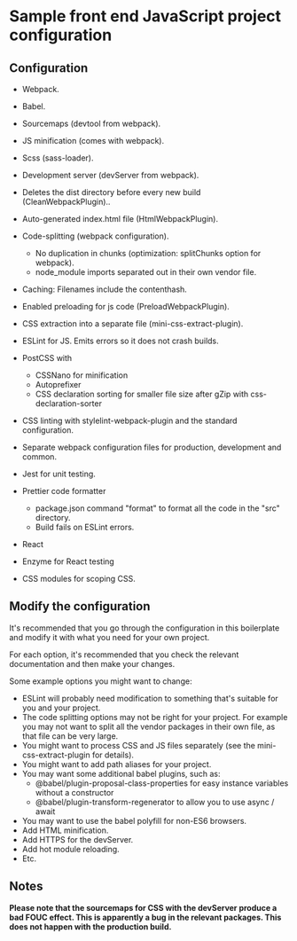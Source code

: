# Sample front end JavaScript project configuration

## Configuration

- Webpack.
- Babel.
- Sourcemaps (devtool from webpack).
- JS minification (comes with webpack).
- Scss (sass-loader).
- Development server (devServer from webpack).
- Deletes the dist directory before every new build (CleanWebpackPlugin)..
- Auto-generated index.html file (HtmlWebpackPlugin).
- Code-splitting (webpack configuration).
  - No duplication in chunks (optimization: splitChunks option for webpack).
  - node_module imports separated out in their own vendor file.
- Caching: Filenames include the contenthash.
- Enabled preloading for js code (PreloadWebpackPlugin).
- CSS extraction into a separate file (mini-css-extract-plugin).
- ESLint for JS.
  Emits errors so it does not crash builds.
- PostCSS with
  - CSSNano for minification
  - Autoprefixer
  - CSS declaration sorting for smaller file size after gZip with css-declaration-sorter
- CSS linting with stylelint-webpack-plugin and the standard configuration.
- Separate webpack configuration files for production, development and common.
- Jest for unit testing.
- Prettier code formatter

  - package.json command "format" to format all the code in the "src" directory.
  - Build fails on ESLint errors.

- React
- Enzyme for React testing
- CSS modules for scoping CSS.

## Modify the configuration

It's recommended that you go through the configuration in this boilerplate and modify it with what you need for your own project.

For each option, it's recommended that you check the relevant documentation and then make your changes.

Some example options you might want to change:

- ESLint will probably need modification to something that's suitable for you and your project.
- The code splitting options may not be right for your project. For example you may not want to split all the vendor packages in their own file, as that file can be very large.
- You might want to process CSS and JS files separately (see the mini-css-extract-plugin for details).
- You might want to add path aliases for your project.
- You may want some additional babel plugins, such as:
  - @babel/plugin-proposal-class-properties for easy instance variables without a constructor
  - @babel/plugin-transform-regenerator to allow you to use async / await
- You may want to use the babel polyfill for non-ES6 browsers.
- Add HTML minification.
- Add HTTPS for the devServer.
- Add hot module reloading.
- Etc.

## Notes

**Please note that the sourcemaps for CSS with the devServer produce a bad FOUC effect. This is apparently a bug in the relevant packages. This does not happen with the production build.**
